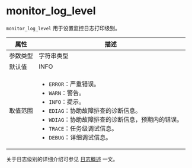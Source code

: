 # monitor_log_level

`monitor_log_level` 用于设置监控日志打印级别。

|  属性    | 描述     |
|----------|---------|
| 参数类型 |  字符串类型       |
| 默认值   | INFO     |
| 取值范围 | <ul><li>`ERROR`：严重错误。</li><li>`WARN`：警告。</li><li>`INFO`：提示。</li><li>`EDIAG`：协助故障排查的诊断信息。</li><li>`WDIAG`：协助故障排查的诊断信息，预期内的错误。</li><li>`TRACE`：任务级调试信息。</li><li>`DEBUG`：详细调试信息。</li></ul>  |

关于日志级别的详细介绍可参见 [日志概述](../../650.log/100.overview-of-logs.md) 一文。
